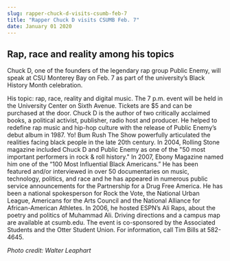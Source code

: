 ```yaml
---
slug: rapper-chuck-d-visits-csumb-feb-7
title: "Rapper Chuck D visits CSUMB Feb. 7"
date: January 01 2020
---
```


<h2>Rap, race and reality among his topics</h2><p>Chuck D, one of the founders of the legendary rap group Public Enemy, will speak at CSU Monterey Bay on Feb. 7 as part of the university’s Black History Month celebration.
</p><p>His topic: rap, race, reality and digital music. The 7 p.m. event will be held in the University Center on Sixth Avenue. Tickets are $5 and can be purchased at the door. Chuck D is the author of two critically acclaimed books, a political activist, publisher, radio host and producer. He helped to redefine rap music and hip-hop culture with the release of Public Enemy’s debut album in 1987. Yo! Bum Rush The Show powerfully articulated the realities facing black people in the late 20th century. In 2004, Rolling Stone magazine included Chuck D and Public Enemy as one of the "50 most important performers in rock &amp; roll history." In 2007, Ebony Magazine named him one of the “100 Most Influential Black Americans.” He has been featured and/or interviewed in over 50 documentaries on music, technology, politics, and race and he has appeared in numerous public service announcements for the Partnership for a Drug Free America. He has been a national spokesperson for Rock the Vote, the National Urban League, Americans for the Arts Council and the National Alliance for African-American Athletes. In 2006, he hosted ESPN’s Ali Raps, about the poetry and politics of Muhammad Ali. Driving directions and a campus map are available at csumb.edu. The event is co-sponsored by the Associated Students and the Otter Student Union. For information, call Tim Bills at 582-4645.
</p><p> 
</p><p><em>Photo credit: Walter Leaphart</em>
</p>
